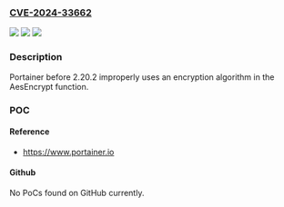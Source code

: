 ### [CVE-2024-33662](https://cve.mitre.org/cgi-bin/cvename.cgi?name=CVE-2024-33662)
![](https://img.shields.io/static/v1?label=Product&message=n%2Fa&color=blue)
![](https://img.shields.io/static/v1?label=Version&message=n%2Fa&color=blue)
![](https://img.shields.io/static/v1?label=Vulnerability&message=n%2Fa&color=brighgreen)

### Description

Portainer before 2.20.2 improperly uses an encryption algorithm in the AesEncrypt function.

### POC

#### Reference
- https://www.portainer.io

#### Github
No PoCs found on GitHub currently.

